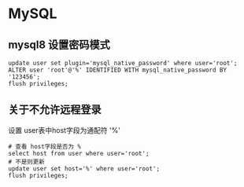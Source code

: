 # MySQL 

## mysql8 设置密码模式

```mysql
update user set plugin='mysql_native_password' where user='root';
ALTER user 'root'@'%' IDENTIFIED WITH mysql_native_password BY '123456';
flush privileges;
```

## 关于不允许远程登录

设置 user表中host字段为通配符 '%'

```mysql
# 查看 host字段是否为 %
select host from user where user='root';
# 不是则更新
update user set host='%' where user='root';
flush privileges;
```

